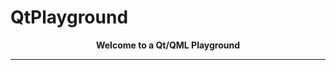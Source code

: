 # QtPlayground

<p align="center">
  <b>Welcome to a Qt/QML Playground</b><br>

  
  <!---
  <a href="#">Link 1</a> |
  <a href="#">Link 2</a> |
  <a href="#">Link 3</a>
  <br><br>
  <img src=" ">
-->
</p>

---
